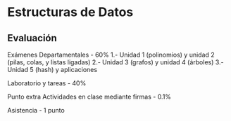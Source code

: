 # Estructuras de Datos

## Evaluación
Exámenes Departamentales	- 60%
1.- Unidad 1 (polinomios) y unidad 2 (pilas, colas, y listas ligadas)
2.- Unidad 3 (grafos) y unidad 4 (árboles)
3.- Unidad 5 (hash) y aplicaciones

Laboratorio y tareas		- 40%

Punto extra
Actividades en clase
mediante firmas			- 0.1%

Asistencia			- 1 punto
